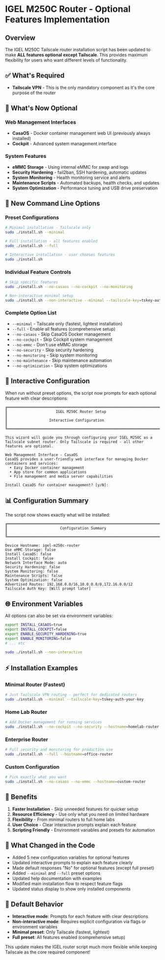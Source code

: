 # IGEL M250C Router - Optional Features Implementation

## Overview
The IGEL M250C Tailscale router installation script has been updated to make **ALL features optional except Tailscale**. This provides maximum flexibility for users who want different levels of functionality.

## ✅ What's Required
- **Tailscale VPN** - This is the only mandatory component as it's the core purpose of the router

## 🔧 What's Now Optional

### Web Management Interfaces
- **CasaOS** - Docker container management web UI (previously always installed)
- **Cockpit** - Advanced system management interface

### System Features
- **eMMC Storage** - Using internal eMMC for swap and logs
- **Security Hardening** - fail2ban, SSH hardening, automatic updates
- **System Monitoring** - Health monitoring service and alerts
- **Maintenance Scripts** - Automated backups, health checks, and updates
- **System Optimization** - Performance tuning and USB drive preservation

## 🚀 New Command Line Options

### Preset Configurations
```bash
# Minimal installation - Tailscale only
sudo ./install.sh --minimal

# Full installation - all features enabled  
sudo ./install.sh --full

# Interactive installation - user chooses features
sudo ./install.sh
```

### Individual Feature Controls
```bash
# Skip specific features
sudo ./install.sh --no-casaos --no-cockpit --no-monitoring

# Non-interactive minimal setup
sudo ./install.sh --non-interactive --minimal --tailscale-key=tskey-auth-...
```

### Complete Option List
- `--minimal` - Tailscale only (fastest, lightest installation)
- `--full` - Enable all features (comprehensive setup)
- `--no-casaos` - Skip CasaOS Docker management
- `--no-cockpit` - Skip Cockpit system management
- `--no-emmc` - Don't use eMMC storage
- `--no-security` - Skip security hardening
- `--no-monitoring` - Skip system monitoring
- `--no-maintenance` - Skip maintenance automation
- `--no-optimization` - Skip system optimizations

## 🔄 Interactive Configuration
When run without preset options, the script now prompts for each optional feature with clear descriptions:

```
╔═══════════════════════════════════════════════════════════════════════╗
║                      IGEL M250C Router Setup                          ║
║                   Interactive Configuration                           ║
╚═══════════════════════════════════════════════════════════════════════╝

This wizard will guide you through configuring your IGEL M250C as a
Tailscale subnet router. Only Tailscale is required - all other features are optional.

Web Management Interface - CasaOS
CasaOS provides a user-friendly web interface for managing Docker containers and services:
  • Easy Docker container management
  • App store for common applications  
  • File management and media server capabilities

Install CasaOS for container management? [y/N]:
```

## 📊 Configuration Summary
The script now shows exactly what will be installed:

```
╔═══════════════════════════════════════════════════════════════════════╗
║                        Configuration Summary                          ║
╚═══════════════════════════════════════════════════════════════════════╝

Device Hostname: igel-m250c-router
Use eMMC Storage: false
Install CasaOS: false  
Install Cockpit: false
Network Interface Mode: auto
Security Hardening: false
System Monitoring: false
Maintenance Scripts: false
System Optimization: false
Advertised Routes: 192.168.0.0/16,10.0.0.0/8,172.16.0.0/12
Tailscale Auth Key: [Will prompt later]
```

## 🌐 Environment Variables
All options can also be set via environment variables:

```bash
export INSTALL_CASAOS=true
export INSTALL_COCKPIT=false
export ENABLE_SECURITY_HARDENING=true
export ENABLE_MONITORING=false
# ... etc

sudo ./install.sh --non-interactive
```

## ⚡ Installation Examples

### Minimal Router (Fastest)
```bash
# Just Tailscale VPN routing - perfect for dedicated routers
sudo ./install.sh --minimal --tailscale-key=tskey-auth-your-key
```

### Home Lab Router  
```bash
# Add Docker management for running services
sudo ./install.sh --no-cockpit --no-security --hostname=homelab-router
```

### Enterprise Router
```bash
# Full security and monitoring for production use
sudo ./install.sh --full --hostname=office-router
```

### Custom Configuration
```bash
# Pick exactly what you want
sudo ./install.sh --no-casaos --no-emmc --hostname=custom-router
```

## 🎯 Benefits

1. **Faster Installation** - Skip unneeded features for quicker setup
2. **Resource Efficiency** - Use only what you need on limited hardware
3. **Flexibility** - From minimal routers to full home labs
4. **User Choice** - Clear interactive prompts explain each feature
5. **Scripting Friendly** - Environment variables and presets for automation

## 🔧 What Changed in the Code

- Added 5 new configuration variables for optional features
- Updated interactive prompts to explain each feature clearly
- Made default responses "No" for optional features (except full preset)
- Added `--minimal` and `--full` preset options
- Updated help documentation with examples
- Modified main installation flow to respect feature flags
- Updated status display to show only installed components

## 🚦 Default Behavior
- **Interactive mode**: Prompts for each feature with clear descriptions
- **Non-interactive mode**: Requires explicit configuration via flags or environment variables
- **Minimal preset**: Only Tailscale (fastest, lightest)
- **Full preset**: All features enabled (comprehensive setup)

This update makes the IGEL router script much more flexible while keeping Tailscale as the core required component!
